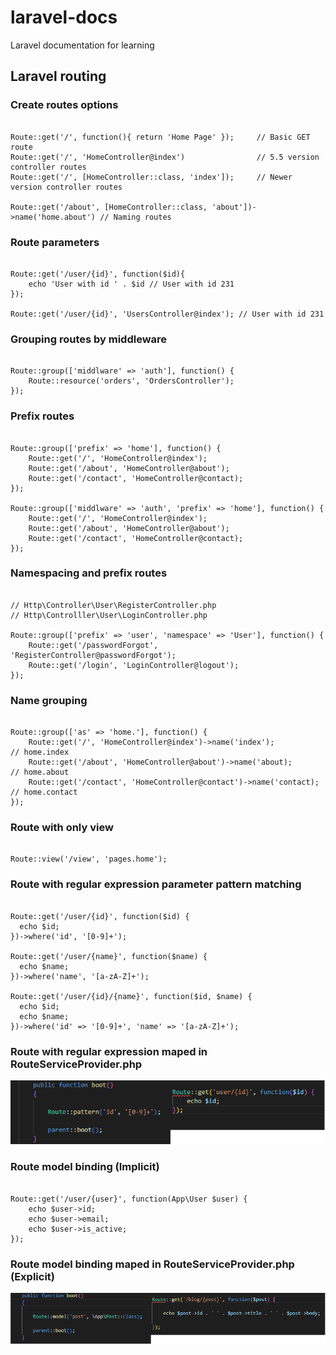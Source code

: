 # laravel-docs
Laravel documentation for learning  
  
  
## Laravel routing  
  
  
  

### Create routes options  
  
```

Route::get('/', function(){ return 'Home Page' });     // Basic GET route
Route::get('/', 'HomeController@index')                // 5.5 version controller routes
Route::get('/', [HomeController::class, 'index']);     // Newer version controller routes

Route::get('/about', [HomeController::class, 'about'])->name('home.about') // Naming routes 

```  


### Route parameters 

```

Route::get('/user/{id}', function($id){
    echo 'User with id ' . $id // User with id 231
});

Route::get('/user/{id}', 'UsersController@index'); // User with id 231

```
  
  
### Grouping routes by middleware  
  
```

Route::group(['middlware' => 'auth'], function() {
    Route::resource('orders', 'OrdersController');
}); 

```  
  
  
### Prefix routes  
  
```

Route::group(['prefix' => 'home'], function() {
    Route::get('/', 'HomeController@index');
    Route::get('/about', 'HomeController@about');
    Route::get('/contact', 'HomeController@contact);
});

Route::group(['middlware' => 'auth', 'prefix' => 'home'], function() {
    Route::get('/', 'HomeController@index');
    Route::get('/about', 'HomeController@about');
    Route::get('/contact', 'HomeController@contact);
});

```  
  
  
### Namespacing and prefix routes  
  
```

// Http\Controller\User\RegisterController.php
// Http\Controlller\User\LoginController.php

Route::group(['prefix' => 'user', 'namespace' => 'User'], function() {
    Route::get('/passwordForgot', 'RegisterController@passwordForgot');
    Route::get('/login', 'LoginController@logout');
});

```  
  
  
### Name grouping  
  
```

Route::group(['as' => 'home.'], function() {
    Route::get('/', 'HomeController@index')->name('index');           // home.index
    Route::get('/about', 'HomeController@about')->name('about);       // home.about
    Route::get('/contact', 'HomeController@contact')->name('contact); // home.contact
});

```  
  
  
### Route with only view  
  
```

Route::view('/view', 'pages.home');

```  
  
  
### Route with regular expression parameter pattern matching  
  
```

Route::get('/user/{id}', function($id) {
  echo $id;
})->where('id', '[0-9]+');

Route::get('/user/{name}', function($name) {
  echo $name;
})->where('name', '[a-zA-Z]+');

Route::get('/user/{id}/{name}', function($id, $name) {
  echo $id;
  echo $name;
})->where('id' => '[0-9]+', 'name' => '[a-zA-Z]+');

```  
  
  
### Route with regular expression maped in RouteServiceProvider.php  
  
![Route pattern protection](images/pattern_protection.png)
  
  
### Route model binding (Implicit)
  
```

Route::get('/user/{user}', function(App\User $user) {
    echo $user->id;
    echo $user->email;
    echo $user->is_active;
});

```  
  
  
### Route model binding maped in RouteServiceProvider.php (Explicit)
  
![Route model binding](images/model_binding.png)
